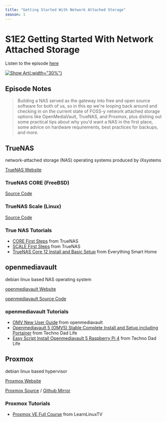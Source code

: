 ```yaml
---
title: "Getting Started With Network Attached Storage"
season: 1
---
```

# S1E2 Getting Started With Network Attached Storage

Listen to the episode [here](https://fosspod.content.town/episodes/getting-started-with-network-attached-storage)

[![Show Art](https://image.simplecastcdn.com/images/369e8282-bab3-4f89-8844-5a60aee0d43c/9b2a87f3-0a35-4236-88e8-ba4885ec8734/3000x3000/6mamzxa.jpg){:width="30%"}](https://fosspod.content.town/episodes/getting-started-with-network-attached-storage)

## Episode Notes

> Building a NAS served as the gateway into free and open source software for both of us, so in this ep we're looping back around and checking in on the current state of FOSS-y network attached storage options like OpenMediaVault, TrueNAS, and Proxmox, plus dishing out some practical tips about why you'd want a NAS in the first place, some advice on hardware requirements, best practices for backups, and more.


## TrueNAS
network-attached storage (NAS) operating systems produced by iXsystems

[TrueNAS Website](https://www.truenas.com/)

### TrueNAS CORE (FreeBSD)
[Source Code](https://github.com/truenas/core-build)
### TrueNAS Scale (Linux)
[Source Code](https://github.com/truenas/scale-build)

### True NAS Tutorials

- [CORE First Steps](https://www.truenas.com/docs/core/gettingstarted/install/) from TrueNAS
- [SCALE First Steps](https://www.truenas.com/docs/scale/gettingstarted/installingscale/) from TrueNAS
- [TrueNAS Core 12 Install and Basic Setup](https://www.youtube.com/watch?v=WjLaK8yQAag) from Everything Smart Home

## openmediavault
debian linux based NAS operating system

[openmediavault Website](https://www.openmediavault.org/)

[openmediavault Source Code](https://github.com/openmediavault/openmediavault/)

### openmediavault Tutorials

- [OMV New User Guide](https://openmediavault.readthedocs.io/en/5.x/new_user_guide/newuserguide.html) from openmediavault
- [Openmediavault 5 (OMV5) Stable Complete Install and Setup including Portainer](https://www.youtube.com/watch?v=M_oxzpvMPTE) from Techno Dad Life
- [Easy Script Install Openmediavault 5 Raspberry Pi 4](https://www.youtube.com/watch?v=sYDyvr9Uc6Y) from Techno Dad Life

## Proxmox
debian linux based hypervisor

[Proxmox Website](https://www.proxmox.com/en/)

[Proxmox Source](https://git.proxmox.com/) / [Github Mirror](https://github.com/proxmox)

### Proxmox Tutorials

- [Proxmox VE Full Course](https://youtu.be/LCjuiIswXGs) from LearnLinuxTV
